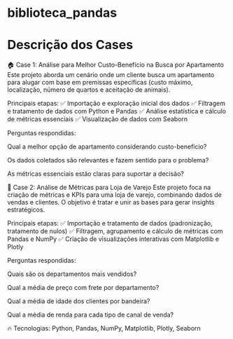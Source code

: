 # biblioteca_pandas
# Descrição dos Cases 

🏠 Case 1: Análise para Melhor Custo-Benefício na Busca por Apartamento
Este projeto aborda um cenário onde um cliente busca um apartamento para alugar com base em premissas específicas (custo máximo, localização, número de quartos e aceitação de animais).

Principais etapas:
✅ Importação e exploração inicial dos dados
✅ Filtragem e tratamento de dados com Python e Pandas
✅ Análise estatística e cálculo de métricas essenciais
✅ Visualização de dados com Seaborn

Perguntas respondidas:

Qual a melhor opção de apartamento considerando custo-benefício?

Os dados coletados são relevantes e fazem sentido para o problema?

As métricas essenciais estão claras para suportar a decisão?

🛒 Case 2: Análise de Métricas para Loja de Varejo
Este projeto foca na criação de métricas e KPIs para uma loja de varejo, combinando dados de vendas e clientes. O objetivo é tratar e unir as bases para gerar insights estratégicos.

Principais etapas:
✅ Importação e tratamento de dados (padronização, tratamento de nulos)
✅ Filtragem, agrupamento e cálculo de métricas com Pandas e NumPy
✅ Criação de visualizações interativas com Matplotlib e Plotly

Perguntas respondidas:

Quais são os departamentos mais vendidos?

Qual a média de preço com frete por departamento?

Qual a média de idade dos clientes por bandeira?

Qual a média de renda para cada tipo de canal de venda?

🔥 Tecnologias: Python, Pandas, NumPy, Matplotlib, Plotly, Seaborn
